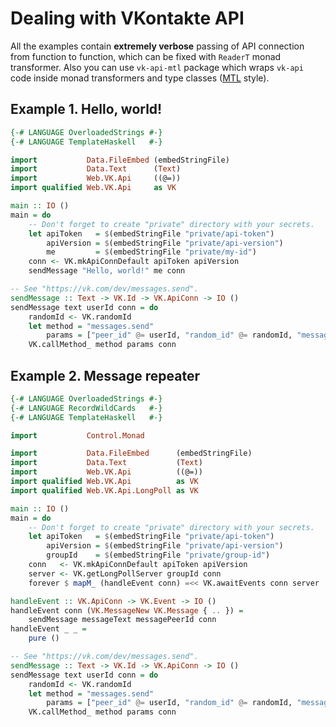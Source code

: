 # Dealing with VKontakte API

All the examples contain **extremely verbose** passing of API connection from function to function,
which can be fixed with `ReaderT` monad transformer. Also you can use `vk-api-mtl` package which
wraps `vk-api` code inside monad transformers and type classes
([MTL](https://hackage.haskell.org/package/mtl) style).

## Example 1. Hello, world!

```haskell
{-# LANGUAGE OverloadedStrings #-}
{-# LANGUAGE TemplateHaskell   #-}

import           Data.FileEmbed (embedStringFile)
import           Data.Text      (Text)
import           Web.VK.Api     ((@=))
import qualified Web.VK.Api     as VK

main :: IO ()
main = do
    -- Don't forget to create "private" directory with your secrets.
    let apiToken   = $(embedStringFile "private/api-token")
        apiVersion = $(embedStringFile "private/api-version")
        me         = $(embedStringFile "private/my-id")
    conn <- VK.mkApiConnDefault apiToken apiVersion
    sendMessage "Hello, world!" me conn

-- See "https://vk.com/dev/messages.send".
sendMessage :: Text -> VK.Id -> VK.ApiConn -> IO ()
sendMessage text userId conn = do
    randomId <- VK.randomId
    let method = "messages.send"
        params = ["peer_id" @= userId, "random_id" @= randomId, "message" @= text]
    VK.callMethod_ method params conn
```

## Example 2. Message repeater

```haskell
{-# LANGUAGE OverloadedStrings #-}
{-# LANGUAGE RecordWildCards   #-}
{-# LANGUAGE TemplateHaskell   #-}

import           Control.Monad

import           Data.FileEmbed      (embedStringFile)
import           Data.Text           (Text)
import           Web.VK.Api          ((@=))
import qualified Web.VK.Api          as VK
import qualified Web.VK.Api.LongPoll as VK

main :: IO ()
main = do
    -- Don't forget to create "private" directory with your secrets.
    let apiToken   = $(embedStringFile "private/api-token")
        apiVersion = $(embedStringFile "private/api-version")
        groupId    = $(embedStringFile "private/group-id")
    conn   <- VK.mkApiConnDefault apiToken apiVersion
    server <- VK.getLongPollServer groupId conn
    forever $ mapM_ (handleEvent conn) =<< VK.awaitEvents conn server

handleEvent :: VK.ApiConn -> VK.Event -> IO ()
handleEvent conn (VK.MessageNew VK.Message { .. }) =
    sendMessage messageText messagePeerId conn
handleEvent _ _ =
    pure ()

-- See "https://vk.com/dev/messages.send".
sendMessage :: Text -> VK.Id -> VK.ApiConn -> IO ()
sendMessage text userId conn = do
    randomId <- VK.randomId
    let method = "messages.send"
        params = ["peer_id" @= userId, "random_id" @= randomId, "message" @= text]
    VK.callMethod_ method params conn

```
